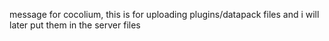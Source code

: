 message for cocolium, this is for uploading plugins/datapack files and i will later put them in the server files
